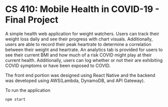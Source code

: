 # CS 410: Mobile Health in COVID-19 - Final Project 

A simple health web application for weight watchers. Users can track their weight loss daily and see their progress with chart visuals.
Additionally, users are able to record their peak heartrate to determine a correlation between their weight and heartrate.
An analytics tab is provided for users to see their current BMI and how much of a risk COVID might play at their current health.
Additionally, users can log whether or not their are exhibiting COVID symptoms or have been exposed to COVID.

The front end portion was designed using React Native and the backend was developed using AWS(Lambda, DynamoDB, and API Gateway).

To run the application
```
npm start
```
